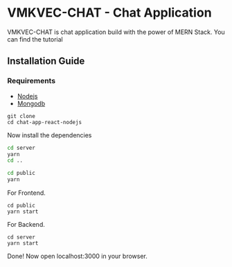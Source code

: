 # VMKVEC-CHAT - Chat Application 
VMKVEC-CHAT is chat application build with the power of MERN Stack. You can find the tutorial 



## Installation Guide

### Requirements
- [Nodejs](https://nodejs.org/en/download)
- [Mongodb](https://www.mongodb.com/docs/manual/administration/install-community/)


```shell
git clone 
cd chat-app-react-nodejs
```

Now install the dependencies
```BASH
cd server
yarn
cd ..
```
```BASH
cd public
yarn
```

For Frontend.
```shell
cd public
yarn start
```
For Backend.

```shell
cd server
yarn start
```

Done! Now open localhost:3000 in your browser.
